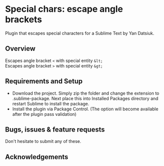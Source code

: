 # Special chars: escape angle brackets

Plugin that escapes special characters for a Sublime Text 
by Yan Datsiuk.  

## Overview
Escapes angle bracket `<` with special entity `&lt;`  
Escapes angle bracket `>` with special entity `&gt;`  

## Requirements and Setup
* Download the project. Simply zip the folder and change the extension to .sublime-package. Next place this into Installed Packages directory and restart Sublime to install the package.
* Install the plugin via Package Control. (The option will become available after the plugin pass validation)

## Bugs, issues & feature requests
Don't hesitate to submit any of these.

## Acknowledgements
